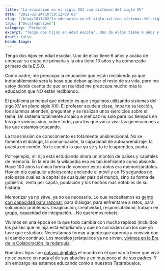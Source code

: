 ```yaml
---
title: "La educación en el siglo XXI con sistemas del siglo XV"
date: '2011-02-24T10:58:12+00:00'
slug: '/blog/2011/02/la-educacion-en-el-siglo-xxi-con-sistemas-del-siglo-xv'
tags: ["Uncategorized"]
category: 'Personal'
excerpt: "Tengo dos hijos en edad escolar. Uno de ellos tiene 6 años y acaba de empezar su etapa de primaria y la otra tiene 13 años y ha comenzado primero de la E.S.O.Como padre, me preocupa la educación que ..."
draft: false
headerImage: 
---
```

Tengo dos hijos en edad escolar. Uno de ellos tiene 6 años y acaba de empezar su etapa de primaria y la otra tiene 13 años y ha comenzado primero de la E.S.O.

Como padre, me preocupa la educación que están recibiendo ya que indudablemente será la base que deban aplicar el resto de su vida, pero me estoy dando cuenta de que en realidad me preocupa mucho más la educación que NO están recibiendo.

El problema principal que detecto es que seguimos utilizando sistemas del sigo XV en pleno siglo XXI. El profesor acude a clase, imparte su lección, los alumnos atienden, preguntan y se realizan unos ejercicios sobre el tema. Un sistema totalmente arcaico e ineficaz no solo para los tiempos en los que vivimos sino, sobre todo, para los que van a vivir las generaciones a las que estamos educando.

La transmisión de conocimiento es totalmente unidireccional. No se fomenta el dialogo, la comunicación, la capacidad de autoaprendizaje, la puesta en común. Yo te cuento lo que yo sé y tu te lo aprendes, punto.

Por ejemplo, mi hija está estudiando ahora un montón de países y capitales de memoria. En la era de la wikipedia eso es tan ineficiente como absurdo. Hace 100 años la única forma de conocer estos datos era memorizándolos. Hoy en día cualquier adolescente enciende el móvil y en 15 segundos no solo sabe cual es la capital de cualquier país del mundo, sino su forma de gobierno, renta per cápita, población y los hechos más notables de su historia.

Memorizar ya no sirve, ya no es necesario. Lo que necesitamos es [gente con capacidad para razonar](http://blog.cabreramc.com/2009/10/08/escuelas-2-0-¿autoridad-o-liderazgo/), para dialogar, para enfrentarse a retos, para solucionar problemas. Imaginación, creatividad, responsabilidad, trabajo en grupo, capacidad de integración... No queremos robots.

Vivimos en una época en la que todo cambia con mucha rapidez (incluidos los países que mi hija está estudiando y que no coinciden con los que yo tuve que estudiar). Necesitamos formar a gente que aprenda a convivir con el cambio continuo.  Los modelos jerárquicos ya no sirven, [vivimos en la Era de la Colaboración, la redarquía](http://blog.cabreramc.com/2009/11/01/redarquia-el-nuevo-orden-emergente-en-la-era-de-la-colaboracion/).

Nuestros hijos son [nativos digitales](http://static.squarespace.com/static/5303797ae4b0c6ad9e43f072/5303ce80e4b0400995a883d6/5303cf35e4b0400995a88b0c/1392758581676/?format=original) el mundo en el que van a tener que vivir no se parece en nada al de sus abuelos y en muy poco al de sus padres. Y sin embargo les estamos educando como a nuestros Tatarabuelos.
